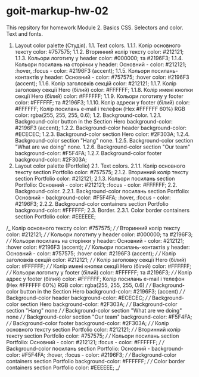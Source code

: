 # goit-markup-hw-02

This repsitory for homework Module 2. Basics CSS. Selectors and color. Text and fonts.

1. Layout color palette (Студія).
   1.1. Text colors.
   1.1.1. Колір основного тексту color: #757575;
   1.1.2. Вторинний колір тексту color: #212121;
   1.1.3. Кольори логотипу у header color: #000000; та #2196F3;
   1.1.4. Кольори посилань на сторінки у header:
   Основний - color: #212121;
   :hover, :focus - color: #2196F3 (accent);
   1.1.5. Кольори посилань-контактів у header:
   Основний - color: #757575;
   :hover color: #2196F3 (accent);
   1.1.6. Колір заголовків секцій color: #212121;
   1.1.7. Колір заголовку секції Hero (білий) color: #FFFFFF;
   1.1.8. Колір имені кнопки секції Hero (білий) color: #FFFFFF;
   1.1.9. Кольори логотипу у footer color: #FFFFFF; та #2196F3;
   1.1.10. Колір адреси у footer (білий) color: #FFFFFF;
   Колір посилань e-mail і телефон (Hex #FFFFFF 60%) RGB color: rgba(255, 255, 255, 0.6);
   1.2. Background-color.
   1.2.1. Background-color button in the Section Hero background-color: #2196F3 (accent);
   1.2.2. Background-color header background-color: #ECECEC;
   1.2.3. Background-color section Hero color: #2F303A;
   1.2.4. Background-color section "Hang" none.
   1.2.5. Background-color section "What are we doing" none.
   1.2.6. Background-color section "Our team" background-color: #F5F4FA;
   1.2.7. Background-color footer background-color: #2F303A;
2. Layout color palette (Portfolio)
   2.1. Text colors.
   2.1.1. Колір основного тексту section Portfolio color: #757575;
   2.1.2. Вторинний колір тексту section Portfolio color: #212121;
   2.1.3. Кольори посилань section Portfolio:
   Основний - color: #212121;
   :focus - color: #FFFFFF;
   2.2. Background-color.
   2.2.1. Background-color посилань section Portfolio:
   Основний - background-color: #F5F4FA;
   :hover, :focus - color: #2196F3;
   2.2.2. Background-color containers section Portfolio background-color: #FFFFFF;
   2.3. Border.
   2.3.1. Color border containers section Portfolio color: #EEEEEE;

/_ Колір основного тексту color: #757575; _/
/_ Вторинний колір тексту color: #212121; _/
/_ Кольори логотипу у header color: #000000; та #2196F3; _/
/_
Кольори посилань на сторінки у header:
Основний - color: #212121;
:hover color: #2196F3 (accent);
_/
/_
Кольори посилань-контактів у header:
Основний - color: #757575;
:hover color: #2196F3 (accent);
_/
/_ Колір заголовків секцій color: #212121; _/
/_ Колір заголовку секції Hero (білий) color: #FFFFFF; _/
/_ Колір имені кнопки секції Hero (білий) color: #FFFFFF; _/
/_ Кольори логотипу у footer (білий) color: #FFFFFF; та #2196F3; _/
/_
Колір адрес у footer (білий) color: #FFFFFF;
Колір посилань e-mail і телефон (Hex #FFFFFF 60%) RGB color: rgba(255, 255, 255, 0.6)
_/
/_ Background-color button in the Section Hero background-color: #2196F3; (accent) _/
/_ Background-color header background-color: #ECECEC; _/
/_ Background-color section Hero background-color: #2F303A; _/
/_ Background-color section "Hang" none _/
/_ Background-color section "What are we doing" none _/
/_ Background-color section "Our team" background-color: #F5F4FA; _/
/_ Background-color footer background-color: #2F303A; _/
/_ Колір основного тексту section Portfolio color: #212121; _/
/_ Вторинний колір тексту section Portfolio color: #757575; _/
/_ Кольори посилань section Portfolio:
Основний - color: #212121;
:focus - color: #FFFFFF; _/
/_ Background-color посилань section Portfolio:
Основний - background-color: #F5F4FA;
:hover, :focus - color: #2196F3; _/
/_ Background-color containers section Portfolio background-color: #FFFFFF; _/
/_ Color border containers section Portfolio color: #EEEEEE;
_/
